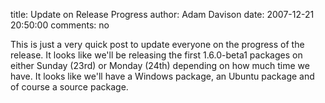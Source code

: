 title: Update on Release Progress
author: Adam Davison
date: 2007-12-21 20:50:00
comments: no

This is just a very quick post to update everyone on the progress of the release. It looks like we'll be releasing the first 1.6.0-beta1 packages on either Sunday (23rd) or Monday (24th) depending on how much time we have. It looks like we'll have a Windows package, an Ubuntu package and of course a source package.
